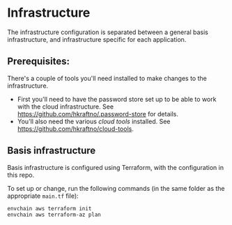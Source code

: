 # Infrastructure

The infrastructure configuration is separated between a general basis infrastructure, and infrastructure specific for each application.

## Prerequisites:

There's a couple of tools you'll need installed to make changes to the infrastructure.

- First you'll need to have the password store set up to be able to work with the cloud infrastructure. See https://github.com/hkraftno/.password-store for details.
- You'll also need the various _cloud tools_ installed. See https://github.com/hkraftno/cloud-tools.

## Basis infrastructure

Basis infrastructure is configured using Terraform, with the configuration in this repo.

To set up or change, run the following commands (in the same folder as the appropriate `main.tf` file):

```bash
envchain aws terraform init
envchain aws terraform-az plan
```

